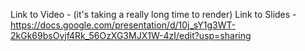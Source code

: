 Link to Video - (it's taking a really long time to render)
Link to Slides - https://docs.google.com/presentation/d/10j_sY1g3WT-2kGk69bsOvjf4Rk_56OzXG3MJX1W-4zI/edit?usp=sharing
